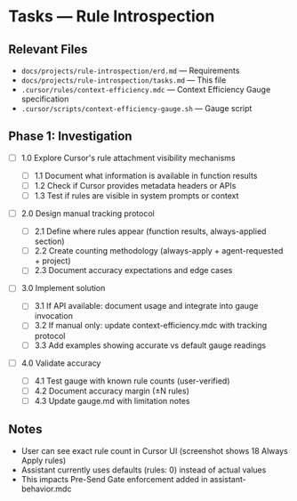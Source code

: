 # Tasks — Rule Introspection

## Relevant Files

- `docs/projects/rule-introspection/erd.md` — Requirements
- `docs/projects/rule-introspection/tasks.md` — This file
- `.cursor/rules/context-efficiency.mdc` — Context Efficiency Gauge specification
- `.cursor/scripts/context-efficiency-gauge.sh` — Gauge script

## Phase 1: Investigation

- [ ] 1.0 Explore Cursor's rule attachment visibility mechanisms

  - [ ] 1.1 Document what information is available in function results
  - [ ] 1.2 Check if Cursor provides metadata headers or APIs
  - [ ] 1.3 Test if rules are visible in system prompts or context

- [ ] 2.0 Design manual tracking protocol

  - [ ] 2.1 Define where rules appear (function results, always-applied section)
  - [ ] 2.2 Create counting methodology (always-apply + agent-requested + project)
  - [ ] 2.3 Document accuracy expectations and edge cases

- [ ] 3.0 Implement solution

  - [ ] 3.1 If API available: document usage and integrate into gauge invocation
  - [ ] 3.2 If manual only: update context-efficiency.mdc with tracking protocol
  - [ ] 3.3 Add examples showing accurate vs default gauge readings

- [ ] 4.0 Validate accuracy
  - [ ] 4.1 Test gauge with known rule counts (user-verified)
  - [ ] 4.2 Document accuracy margin (±N rules)
  - [ ] 4.3 Update gauge.md with limitation notes

## Notes

- User can see exact rule count in Cursor UI (screenshot shows 18 Always Apply rules)
- Assistant currently uses defaults (rules: 0) instead of actual values
- This impacts Pre-Send Gate enforcement added in assistant-behavior.mdc

